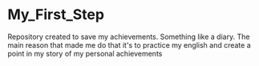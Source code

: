 # My_First_Step
 Repository created to save my achievements. Something like a diary. 
 The main reason that made me do that it's to practice my english and create a point in my story of my personal achievements
